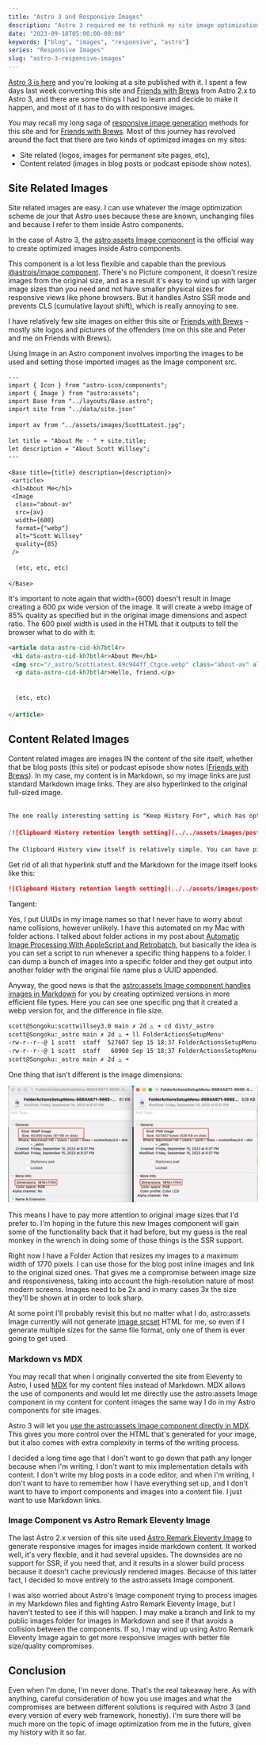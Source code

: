 ```yaml
---
title: "Astro 3 and Responsive Images"
description: "Astro 3 required me to rethink my site image optimization strategy yet again. Am I finally done? Probably not."
date: "2023-09-18T05:00:00-08:00"
keywords: ["blog", "images", "responsive", "astro"]
series: "Responsive Images"
slug: "astro-3-responsive-images"
---
```


[Astro 3 is here](https://astro.build/blog/astro-3/) and you're looking at a site published with it. I spent a few days last week converting this site and [Friends with Brews](https://friendswithbrews.com) from Astro 2.x to Astro 3, and there are some things I had to learn and decide to make it happen, and most of it has to do with responsive images.

You may recall my long saga of [responsive image generation](/series/responsive-images/) methods for this site and for [Friends with Brews](https://friendswithbrews.com). Most of this journey has revolved around the fact that there are two kinds of optimized images on my sites:

- Site related (logos, images for permanent site pages, etc),
- Content related (images in blog posts or podcast episode show notes).

## Site Related Images

Site related images are easy. I can use whatever the image optimization scheme de jour that Astro uses because these are known, unchanging files and because I refer to them inside Astro components.

In the case of Astro 3, the [astro:assets Image component](https://docs.astro.build/en/guides/images/#image--astroassets) is the official way to create optimized images inside Astro components.

This component is a lot less flexible and capable than the previous [@astrojs/image component](https://docs.astro.build/en/guides/images/#remove-astrojsimage). There's no Picture component, it doesn't resize images from the original size, and as a result it's easy to wind up with larger image sizes than you need and not have smaller physical sizes for responsive views like phone browsers. But it handles Astro SSR mode and prevents CLS (cumulative layout shift), which is really annoying to see.

I have relatively few site images on either this site or [Friends with Brews](https://friendswithbrews.com) – mostly site logos and pictures of the offenders (me on this site and Peter and me on Friends with Brews).

Using Image in an Astro component involves importing the images to be used and setting those imported images as the Image component src.

```astro
---
import { Icon } from "astro-icon/components";
import { Image } from "astro:assets";
import Base from "../layouts/Base.astro";
import site from "../data/site.json"

import av from "../assets/images/ScottLatest.jpg";

let title = "About Me - " + site.title;
let description = "About Scott Willsey";
---

<Base title={title} description={description}>
 <article>
 <h1>About Me</h1>
 <Image
  class="about-av"
  src={av}
  width={600}
  format={"webp"}
  alt="Scott Willsey"
  quality={85}
 />

  (etc, etc, etc)

</Base>
```

It's important to note again that width={600} doesn't result in Image creating a 600 px wide version of the image. It will create a webp image of 85% quality as specified but in the original image dimensions and aspect ratio. The 600 pixel width is used in the HTML that it outputs to tell the browser what to do with it:

```html
<article data-astro-cid-kh7btl4r>
 <h1 data-astro-cid-kh7btl4r>About Me</h1>
 <img src="/_astro/ScottLatest.69c944ff_Ctgce.webp" class="about-av" alt="Scott Willsey" data-astro-cid-kh7btl4r width="600" height="600" loading="lazy" decoding="async">
  <p data-astro-cid-kh7btl4r>Hello, friend.</p>

  
  (etc, etc)    

</article>
```

## Content Related Images

Content related images are images IN the content of the site itself, whether that be blog posts (this site) or podcast episode show notes ([Friends with Brews](https://friendswithbrews.com)). In my case, my content is in Markdown, so my image links are just standard Markdown image links. They are also hyperlinked to the original full-sized image.

```markdown

The one really interesting setting is "Keep History For", which has options for 7 days, 30 days, 3 months, 6 months, 1 year, or unlimited. Unlimited comes with a warning that your hard drive will slowly be eaten alive and you should be ok with that.

[![Clipboard History retention length setting](../../assets/images/posts/ClipboardHistoryLengthSetting-E511BEDE-4432-49AB-A442-05069F910E41.png)](/images/posts/ClipboardHistoryLengthSetting-E511BEDE-4432-49AB-A442-05069F910E41.jpg)

The Clipboard History view itself is relatively simple. You can have pinned history items, and below those are your history items in reverse chronological order. The beauty of a clipboard history function is that you can copy several things in a row from a source and then worry about pasting them all later without losing any of them.


```

Get rid of all that hyperlink stuff and the Markdown for the image itself looks like this:

```markdown
![Clipboard History retention length setting](../../assets/images/posts/ClipboardHistoryLengthSetting-E511BEDE-4432-49AB-A442-05069F910E41.png)
```

Tangent:

Yes, I put UUIDs in my image names so that I never have to worry about name collisions, however unlikely. I have this automated on my Mac with folder actions. I talked about folder actions in my post about [Automatic Image Processing With AppleScript and Retrobatch](https://scottwillsey.com/autoimageprocess/), but basically the idea is you can set a script to run whenever a specific thing happens to a folder. I can dump a bunch of images into a specific folder and they get output into another folder with the original file name plus a UUID appended.

Anyway, the good news is that the [astro:assets Image component handles images in Markdown](https://docs.astro.build/en/guides/images/#images-in-markdown-files) for you by creating optimized versions in more efficient file types. Here you can see one specific png that it created a webp version for, and the difference in file size.

```bash
scott@Songoku:scottwillsey3.0 main ✗ 2d △ ➜ cd dist/_astro 
scott@Songoku:_astro main ✗ 2d △ ➜ ll FolderActionsSetupMenu*
-rw-r--r--@ 1 scott  staff  527607 Sep 15 18:37 FolderActionsSetupMenu-86B4A871-966E-4A27-A2C5-3FC85E131D6C.4464166b.png
-rw-r--r--@ 1 scott  staff   60900 Sep 15 18:37 FolderActionsSetupMenu-86B4A871-966E-4A27-A2C5-3FC85E131D6C.4464166b_Q8a7k.webp
scott@Songoku:_astro main ✗ 2d △ ➜  
```

One thing that isn't different is the image dimensions:

[![Image component optimized vs. original image dimensions](../../assets/images/posts/ImageComponentOptimizedVsOrig-5652E165-2DC3-4106-BCF5-D18E63514AD4.png)](/images/posts/ImageComponentOptimizedVsOrig-5652E165-2DC3-4106-BCF5-D18E63514AD4.jpg)

This means I have to pay more attention to original image sizes that I'd prefer to. I'm hoping in the future this new Images component will gain some of the functionality back that it had before, but my guess is the real monkey in the wrench in doing some of those things is the SSR support.

Right now I have a Folder Action that resizes my images to a maximum width of 1770 pixels. I can use those for the blog post inline images and link to the original sized ones. That gives me a compromise between image size and responsiveness, taking into account the high-resolution nature of most modern screens. Images need to be 2x and in many cases 3x the size they'll be shown at in order to look sharp.

At some point I'll probably revisit this but no matter what I do, astro:assets Image currently will not generate [image srcset](https://developer.mozilla.org/en-US/docs/Web/HTML/Element/img#srcset) HTML for me, so even if I generate multiple sizes for the same file format, only one of them is ever going to get used.

### Markdown vs MDX

You may recall that when I originally converted the site from Eleventy to Astro, I used [MDX](https://mdxjs.com) for my content files instead of Markdown. MDX allows the use of components and would let me directly use the astro:assets Image component in my content for content images the same way I do in my Astro components for site images.

Astro 3 will let you [use the astro:assets Image component directly in MDX](https://docs.astro.build/en/guides/images/#images-in-mdx-files). This gives you more control over the HTML that's generated for your image, but it also comes with extra complexity in terms of the writing process.

I decided a long time ago that I don't want to go down that path any longer because when I'm writing, I don't want to mix implementation details with content. I don't write my blog posts in a code editor, and when I'm writing, I don't want to have to remember how I have everything set up, and I don't want to have to import components and images into a content file. I just want to use Markdown links.

### Image Component vs Astro Remark Eleventy Image

The last Astro 2.x version of this site used [Astro Remark Eleventy Image](https://github.com/ChrisOh431/astro-remark-eleventy-image) to generate responsive images for images inside markdown content. It worked well, it's very flexible, and it had several upsides. The downsides are no support for SSR, if you need that, and it results in a slower build process because it doesn't cache previously rendered images. Because of this latter fact, I decided to move entirely to the astro:assets Image component.

I was also worried about Astro's Image component trying to process images in my Markdown files and fighting Astro Remark Eleventy Image, but I haven't tested to see if this will happen. I may make a branch and link to my public images folder for images in Markdown and see if that avoids a collision between the components. If so, I may wind up using Astro Remark Eleventy Image again to get more responsive images with better file size/quality compromises.

## Conclusion

Even when I'm done, I'm never done. That's the real takeaway here. As with anything, careful consideration of how you use images and what the compromises are between different solutions is required with Astro 3 (and every version of every web framework, honestly). I'm sure there will be much more on the topic of image optimization from me in the future, given my history with it so far.
